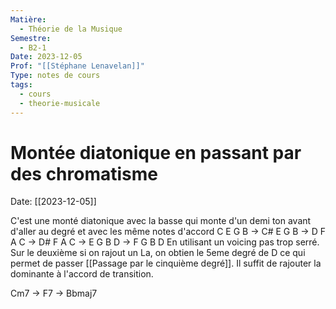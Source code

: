 ```yaml
---
Matière:
  - Théorie de la Musique
Semestre:
  - B2-1
Date: 2023-12-05
Prof: "[[Stéphane Lenavelan]]"
Type: notes de cours
tags:
  - cours
  - theorie-musicale
---
```

# Montée diatonique en passant par des chromatisme
Date: [[2023-12-05]] 

C'est une monté diatonique avec la basse qui monte d'un demi ton avant d'aller au degré et avec les même notes d'accord 
C E G B → C# E G B → D F A C → D# F A C → E G B D → F G B D 
En utilisant un voicing pas trop serré. 
Sur le deuxième si on rajout un La, on obtien le 5eme degré de D ce qui permet de passer [[Passage par le cinquième degré]]. Il suffit de rajouter la dominante à l'accord de transition. 


Cm7 → F7 → Bbmaj7